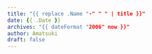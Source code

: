 ```yaml
---
title: "{{ replace .Name "-" " " | title }}"
date: {{ .Date }}
archives: "{{ dateFormat "2006" now }}"
author: Amatsuki
draft: false
---
```

